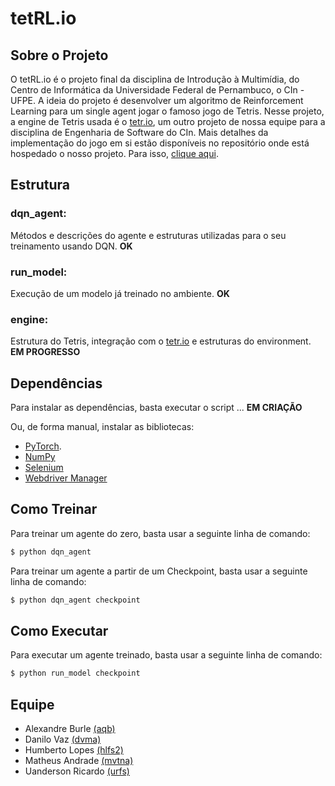 # tetRL.io

## Sobre o Projeto

O tetRL.io é o projeto final da disciplina de Introdução à Multimídia, do Centro de Informática da Universidade Federal de Pernambuco, o CIn - UFPE. A ideia do projeto é desenvolver um algoritmo de Reinforcement Learning para um single agent jogar o famoso jogo de Tetris.
Nesse projeto, a engine de Tetris usada é o [tetr.io](https://uandersonricardo.github.io/tetr.io/), um outro projeto de nossa equipe para a disciplina de Engenharia de Software do CIn. Mais detalhes da implementação do jogo em si estão disponíveis no repositório onde está hospedado o nosso projeto. Para isso, [clique aqui](https://github.com/uandersonricardo/tetr.io).

## Estrutura
### dqn_agent: 
Métodos e descrições do agente e estruturas utilizadas para o seu treinamento usando DQN. **OK**

### run_model:
Execução de um modelo já treinado no ambiente. **OK**

### engine:
Estrutura do Tetris, integração com o [tetr.io](https://uandersonricardo.github.io/tetr.io/) e estruturas do environment. **EM PROGRESSO**

## Dependências 
Para instalar as dependências, basta executar o script ... **EM CRIAÇÃO**

Ou, de forma manual, instalar as bibliotecas:
- [PyTorch](https://pytorch.org/).
- [NumPy](https://anaconda.org/anaconda/numpy)
- [Selenium](https://selenium-python.readthedocs.io/)
- [Webdriver Manager](https://github.com/SergeyPirogov/webdriver_manager)

## Como Treinar
Para treinar um agente do zero, basta usar a seguinte linha de comando:
~~~bash
$ python dqn_agent
~~~
Para treinar um agente a partir de um Checkpoint, basta usar a seguinte linha de comando:
~~~bash
$ python dqn_agent checkpoint
~~~

## Como Executar
Para executar um agente treinado, basta usar a seguinte linha de comando:
~~~bash
$ python run_model checkpoint
~~~

## Equipe 
- Alexandre Burle    [(aqb)](https://github.com/aqb)
- Danilo Vaz         [(dvma)](https://github.com/danilovazm)
- Humberto Lopes     [(hlfs2)](https://github.com/humbertobz26)
- Matheus Andrade    [(mvtna)](https://github.com/matheusvtna)
- Uanderson Ricardo  [(urfs)](https://github.com/uandersonricardo)

